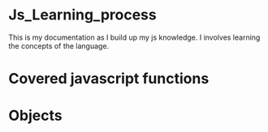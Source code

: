 # Js_Learning_process
This is my documentation as I build up my js knowledge. I involves learning the concepts of the language.
# Covered javascript functions
# Objects

